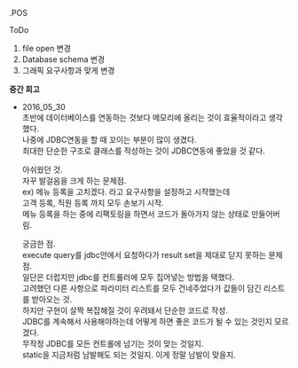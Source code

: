 .POS

ToDo
1. file open 변경
2. Database schema 변경
3. 그래픽 요구사항과 맞게 변경


<b>중간 회고</b>
* 2016_05_30<br>
  초반에 데이터베이스를 연동하는 것보다 메모리에 올리는 것이 효율적이라고 생각했다.<br>
  나중에 JDBC연동을 할 때 꼬이는 부분이 많이 생겼다.<br>
  최대한 단순한 구조로 클래스를 작성하는 것이 JDBC연동에 좋았을 것 같다.<br>

  아쉬웠던 것.<br>
  자꾸 발걸음을 크게 하는 문제점.<br>
  ex) 메뉴 등록을 고치겠다. 라고 요구사항을 설정하고 시작했는데<br>
  고객 등록, 직원 등록 까지 모두 손보기 시작.<br>
  메뉴 등록을 하는 중에 리팩토링을 하면서 코드가 돌아가지 않는 상태로 만들어버림.<br>


  궁금한 점.<br>
  execute query를 jdbc안에서 요청하다가 result set을 제대로 닫지 못하는 문제점.<br>
  일단은 더럽지만 jdbc를 컨트롤러에 모두 집어넣는 방법을 택했다.<br>
  고려했던 다른 사항으로 파라미터 리스트를 모두 건네주었다가 값들이 담긴 리스트를 받아오는 것.<br>
  하지만 구현이 살짝 복잡해질 것이 우려돼서 단순한 코드로 작성.<br>
  JDBC를 계속해서 사용해야하는데 어떻게 하면 좋은 코드가 될 수 있는 것인지 모르겠다.<br>
  무작정 JDBC를 모든 컨트롤에 넘기는 것이 맞는 것일지.<br>
  static을 지금처럼 남발해도 되는 것일지. 이게 정말 남발이 맞을지.<br>
